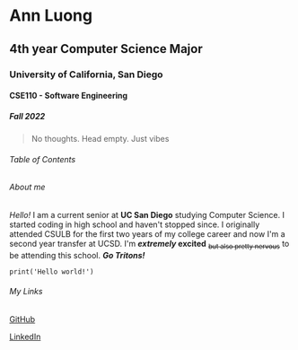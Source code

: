 # Ann Luong
## 4th year Computer Science Major
### University of California, San Diego
#### CSE110 - Software Engineering
##### Fall 2022

> No thoughts. Head empty. Just vibes
###### Table of Contents

###### About me
*Hello!* I am a current senior at **UC San Diego** studying Computer Science. I started coding in high school and haven't stopped since. I originally attended CSULB for the first two years of my college career and now I'm a second year transfer at UCSD. I'm **_extremely_ excited** <sub>~~but also pretty nervous~~</sub> to be attending this school. ***Go Tritons!***

`print('Hello world!')`

###### My Links
[GitHub](https://github.com/hoangann23)

[LinkedIn](www.linkedin.com/in/ann-luong-598962228)


